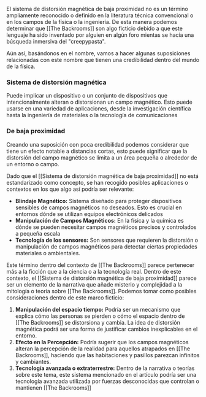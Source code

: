 El sistema de distorsión magnética de baja proximidad no es un término ampliamente reconocido o definido en la literatura técnica convencional o en los campos de la física o la ingeniería. De esta manera podemos determinar que [[The Backrooms]] son algo ficticio debido a que este lenguaje ha sido inventado por alguien en algún foro mientas se hacía una búsqueda inmersiva del "creepypasta".

Aún así, basándonos en el nombre, vamos a hacer algunas suposiciones relacionadas con este nombre que tienen una credibilidad dentro del mundo de la física.

### Sistema de distorsión magnética

Puede implicar un dispositivo o un conjunto de dispositivos que intencionalmente alteran o distorsionan un campo magnético. Esto puede usarse en una variedad de aplicaciones, desde la investigación científica hasta la ingeniería de materiales o la tecnología de comunicaciones

### De baja proximidad

Creando una suposición con poca credibilidad podemos considerar que tiene un efecto notable a distancias cortas, esto puede significar que la distorsión del campo magnético se limita a un área pequeña o alrededor de un entorno o campo.


Dado que el [[Sistema de distorsión magnética de baja proximidad]] no está estandarizado como concepto, se han recogido posibles aplicaciones o contextos en los que algo así podría ser relevante:
- **Blindaje Magnético:** Sistema diseñado para proteger dispositivos sensibles de campos magnéticos no deseados. Esto es crucial en entornos dónde se utilizan equipos electrónicos delicados
- **Manipulación de Campos Magnéticos:** En la física y la química es dónde se pueden necesitar campos magnéticos precisos y controlados a pequeña escala
- **Tecnología de los sensores:** Son sensores que requieren la distorsión o manipulación de campos magnéticos para detectar ciertas propiedades materiales o ambientales.


Este término dentro del contexto de [[The Backrooms]] parece pertenecer más a la ficción que a la ciencia o a la tecnología real. Dentro de este contexto, el [[Sistema de distorsión magnética de baja proximidad]] parece ser un elemento de la narrativa que añade misterio y complejidad a la mitología o teoría sobre [[The Backrooms]]. Podemos tomar como posibles consideraciones dentro de este marco ficticio:
1. **Manipulación del espacio tiempo:** Podría ser un mecanismo que explica cómo las personas se pierden o cómo el espacio dentro de [[The Backrooms]] se distorsiona y cambia. La idea de distorsión magnética podrá ser una forma de justificar cambios inexplicables en el entorno.
2. **Efecto en la Percepción:** Podría sugerir que los campos magnéticos alteran la percepción de la realidad para aquellos atrapados en [[The Backrooms]], haciendo que las habitaciones y pasillos parezcan infinitos y cambiantes.
3. **Tecnología avanzada o extraterrestre:** Dentro de la narrativa o teorías sobre este tema, este sistema mencionado en el artículo podría ser una tecnología avanzada utilizada por fuerzas desconocidas que controlan o mantienen [[The Backrooms]]